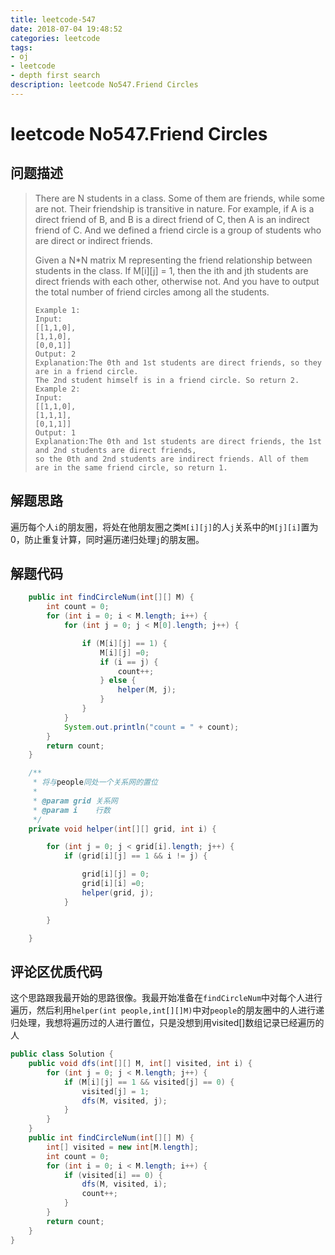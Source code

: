 ```yaml
---
title: leetcode-547
date: 2018-07-04 19:48:52
categories: leetcode
tags:
- oj
- leetcode
- depth first search
description: leetcode No547.Friend Circles
---
```

# leetcode No547.Friend Circles

## 问题描述

>There are N students in a class. Some of them are friends, while some are not. Their friendship is transitive in nature. For example, if A is a direct friend of B, and B is a direct friend of C, then A is an indirect friend of C. And we defined a friend circle is a group of students who are direct or indirect friends.
>
>Given a N*N matrix M representing the friend relationship between students in the class. If M[i][j] = 1, then the ith and jth students are direct friends with each other, otherwise not. And you have to output the total number of friend circles among all the students.
>```text
>Example 1:
>Input: 
>[[1,1,0],
> [1,1,0],
> [0,0,1]]
>Output: 2
>Explanation:The 0th and 1st students are direct friends, so they are in a friend circle. 
>The 2nd student himself is in a friend circle. So return 2.
>Example 2:
>Input: 
>[[1,1,0],
> [1,1,1],
> [0,1,1]]
>Output: 1
>Explanation:The 0th and 1st students are direct friends, the 1st and 2nd students are direct friends, 
>so the 0th and 2nd students are indirect friends. All of them are in the same friend circle, so return 1.
>```

## 解题思路

遍历每个人`i`的朋友圈，将处在他朋友圈之类`M[i][j]`的人`j`关系中的`M[j][i]`置为0，防止重复计算，同时遍历递归处理`j`的朋友圈。

## 解题代码

```java
    public int findCircleNum(int[][] M) {
        int count = 0;
        for (int i = 0; i < M.length; i++) {
            for (int j = 0; j < M[0].length; j++) {

                if (M[i][j] == 1) {
                    M[i][j] =0;
                    if (i == j) {
                        count++;
                    } else {
                        helper(M, j);
                    }
                }
            }
            System.out.println("count = " + count);
        }
        return count;
    }

    /**
     * 将与people同处一个关系网的置位
     *
     * @param grid 关系网
     * @param i    行数
     */
    private void helper(int[][] grid, int i) {

        for (int j = 0; j < grid[i].length; j++) {
            if (grid[i][j] == 1 && i != j) {

                grid[i][j] = 0;
                grid[i][i] =0;
                helper(grid, j);
            }

        }

    }
```

## 评论区优质代码

这个思路跟我最开始的思路很像。我最开始准备在`findCircleNum`中对每个人进行遍历，然后利用`helper(int people,int[][]M)`中对`people`的朋友圈中的人进行递归处理，我想将遍历过的人进行置位，只是没想到用visited[]数组记录已经遍历的人

```java
public class Solution {
    public void dfs(int[][] M, int[] visited, int i) {
        for (int j = 0; j < M.length; j++) {
            if (M[i][j] == 1 && visited[j] == 0) {
                visited[j] = 1;
                dfs(M, visited, j);
            }
        }
    }
    public int findCircleNum(int[][] M) {
        int[] visited = new int[M.length];
        int count = 0;
        for (int i = 0; i < M.length; i++) {
            if (visited[i] == 0) {
                dfs(M, visited, i);
                count++;
            }
        }
        return count;
    }
}
```